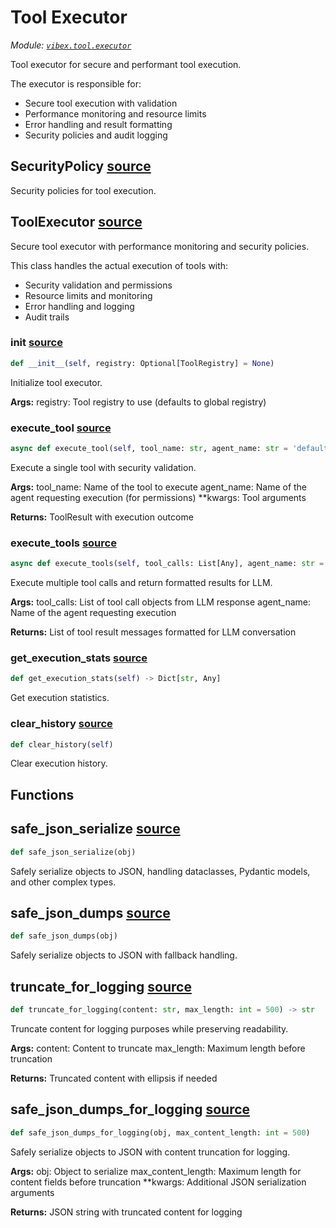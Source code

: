 # Tool Executor

_Module: [`vibex.tool.executor`](https://github.com/dustland/vibex/blob/main/src/vibex/tool/executor.py)_

Tool executor for secure and performant tool execution.

The executor is responsible for:

- Secure tool execution with validation
- Performance monitoring and resource limits
- Error handling and result formatting
- Security policies and audit logging

## SecurityPolicy <a href="https://github.com/dustland/vibex/blob/main/src/vibex/tool/executor.py#L142" class="source-link" title="View source code">source</a>

Security policies for tool execution.

## ToolExecutor <a href="https://github.com/dustland/vibex/blob/main/src/vibex/tool/executor.py#L160" class="source-link" title="View source code">source</a>

Secure tool executor with performance monitoring and security policies.

This class handles the actual execution of tools with:

- Security validation and permissions
- Resource limits and monitoring
- Error handling and logging
- Audit trails

### **init** <a href="https://github.com/dustland/vibex/blob/main/src/vibex/tool/executor.py#L171" class="source-link" title="View source code">source</a>

```python
def __init__(self, registry: Optional[ToolRegistry] = None)
```

Initialize tool executor.

**Args:**
registry: Tool registry to use (defaults to global registry)

### execute_tool <a href="https://github.com/dustland/vibex/blob/main/src/vibex/tool/executor.py#L185" class="source-link" title="View source code">source</a>

```python
async def execute_tool(self, tool_name: str, agent_name: str = 'default') -> ToolResult
```

Execute a single tool with security validation.

**Args:**
tool_name: Name of the tool to execute
agent_name: Name of the agent requesting execution (for permissions)
\*\*kwargs: Tool arguments

**Returns:**
ToolResult with execution outcome

### execute_tools <a href="https://github.com/dustland/vibex/blob/main/src/vibex/tool/executor.py#L276" class="source-link" title="View source code">source</a>

```python
async def execute_tools(self, tool_calls: List[Any], agent_name: str = 'default') -> List[Dict[str, Any]]
```

Execute multiple tool calls and return formatted results for LLM.

**Args:**
tool_calls: List of tool call objects from LLM response
agent_name: Name of the agent requesting execution

**Returns:**
List of tool result messages formatted for LLM conversation

### get_execution_stats <a href="https://github.com/dustland/vibex/blob/main/src/vibex/tool/executor.py#L482" class="source-link" title="View source code">source</a>

```python
def get_execution_stats(self) -> Dict[str, Any]
```

Get execution statistics.

### clear_history <a href="https://github.com/dustland/vibex/blob/main/src/vibex/tool/executor.py#L495" class="source-link" title="View source code">source</a>

```python
def clear_history(self)
```

Clear execution history.

## Functions

## safe_json_serialize <a href="https://github.com/dustland/vibex/blob/main/src/vibex/tool/executor.py#L25" class="source-link" title="View source code">source</a>

```python
def safe_json_serialize(obj)
```

Safely serialize objects to JSON, handling dataclasses, Pydantic models, and other complex types.

## safe_json_dumps <a href="https://github.com/dustland/vibex/blob/main/src/vibex/tool/executor.py#L44" class="source-link" title="View source code">source</a>

```python
def safe_json_dumps(obj)
```

Safely serialize objects to JSON with fallback handling.

## truncate_for_logging <a href="https://github.com/dustland/vibex/blob/main/src/vibex/tool/executor.py#L55" class="source-link" title="View source code">source</a>

```python
def truncate_for_logging(content: str, max_length: int = 500) -> str
```

Truncate content for logging purposes while preserving readability.

**Args:**
content: Content to truncate
max_length: Maximum length before truncation

**Returns:**
Truncated content with ellipsis if needed

## safe_json_dumps_for_logging <a href="https://github.com/dustland/vibex/blob/main/src/vibex/tool/executor.py#L73" class="source-link" title="View source code">source</a>

```python
def safe_json_dumps_for_logging(obj, max_content_length: int = 500)
```

Safely serialize objects to JSON with content truncation for logging.

**Args:**
obj: Object to serialize
max_content_length: Maximum length for content fields before truncation
\*\*kwargs: Additional JSON serialization arguments

**Returns:**
JSON string with truncated content for logging
